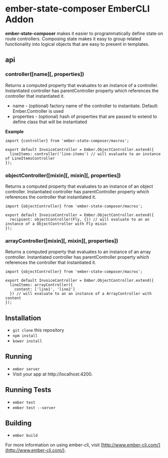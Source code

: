 # ember-state-composer EmberCLI Addon

**ember-state-composer** makes it easier to programmatically define state on route controllers. Composing state makes it
easy to group related functionality into logical objects that are easy to present in templates.

## api

### controller([name][, properties])

Returns a computed property that evaluates to an instance of a controller. Instantiated controller has parentController
property which references the controller that instantiated it.

* name - (optional) factory name of the controller to instantiate. Default: Ember.Controller is used
* properties - (optional) hash of properties that are passed to extend to define class that will be instantiated

**Example**

```
import {controller} from 'ember-state-composer/macros';

export default InvoiceController = Ember.ObjectController.extend({
  lineItems: controller('line-items') // will evaluate to an instance of LineItemsController
});
```

### objectController([mixin][, mixin][, properties])
  
Returns a computed property that evaluates to an instance of an object controller. Instantiated controller has 
parentController property which references the controller that instantiated it.

```
import {objectController} from 'ember-state-composer/macros';

export default InvoiceController = Ember.ObjectController.extend({
  recipient: objectController(Fly, {}) // will evaluate to an an instance of a ObjectController with Fly mixin
});
```

### arrayController([mixin][, mixin][, properties])
  
Returns a computed property that evaluates to an instance of an array controller. Instantiated controller has 
parentController property which references the controller that instantiated it.

```
import {objectController} from 'ember-state-composer/macros';

export default InvoiceController = Ember.ObjectController.extend({
  lineItems: arrayController({
    content: ['line1', 'line2']
  }) // will evaluate to an an instance of a ArrayController with content
});
```

## Installation

* `git clone` this repository
* `npm install`
* `bower install`

## Running

* `ember server`
* Visit your app at http://localhost:4200.

## Running Tests

* `ember test`
* `ember test --server`

## Building

* `ember build`

For more information on using ember-cli, visit [http://www.ember-cli.com/](http://www.ember-cli.com/).
